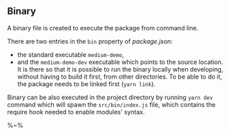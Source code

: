 ## Binary

A binary file is created to execute the package from command line.

There are two entries in the `bin` property of _package.json_:

- the standard executable `medium-demo`,
- and the `medium-demo-dev` executable which points to the source location. It is there so that it is possible to run the binary locally when developing, without having to build it first, from other directories. To be able to do it, the package needs to be linked first (`yarn link`).

Binary can be also executed in the project directory by running `yarn dev` command which will spawn the `src/bin/index.js` file, which contains the require hook needed to enable modules' syntax.

%~%